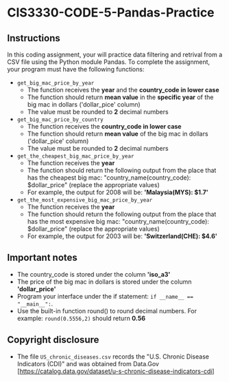 # CIS3330-CODE-5-Pandas-Practice

## Instructions

In this coding assignment, your will practice data filtering and retrival from a CSV file using the Python module Pandas. To complete the assignment, your program must have the following functions:

* `get_big_mac_price_by_year`
  + The function receives the **year** and the **country_code in lower case**
  + The function should return **mean value** in the **specific year** of the big mac in dollars ('dollar_pice' column)
  + The value must be rounded to **2** decimal numbers
* `get_big_mac_price_by_country`
  + The function receives the **country_code in lower case**
  + The function should return **mean value** of the big mac in dollars ('dollar_pice' column)
  + The value must be rounded to **2** decimal numbers
* `get_the_cheapest_big_mac_price_by_year`
  + The function receives the **year** 
  + The function should return the following output from the place that has the cheapest big mac: "country_name(country_code): $dollar_price" (replace the appropriate values)
  + For example, the output for 2008 will be: **'Malaysia(MYS): $1.7'**
* `get_the_most_expensive_big_mac_price_by_year`
  + The function receives the **year** 
  + The function should return the following output from the place that has the most expensive big mac: "country_name(country_code): $dollar_price" (replace the appropriate values)
  + For example, the output for 2003 will be: **'Switzerland(CHE): $4.6'**

## Important notes

* The country_code is stored under the column **'iso_a3'**
* The price of the big mac in dollars is stored under the column **'dollar_price'**
* Program your interface under the if statement: `if __name__ == "__main__":`.
* Use the built-in function round() to round decimal numbers. For example: `round(0.5556,2)` should return **0.56**

## Copyright disclosure

* The file `US_chronic_diseases.csv` records the "U.S. Chronic Disease Indicators (CDI)" and was obtained from Data.Gov [https://catalog.data.gov/dataset/u-s-chronic-disease-indicators-cdi]
